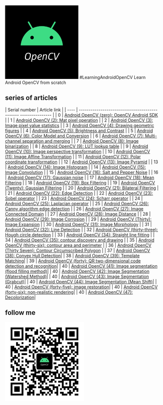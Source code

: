 ![OpenCV or Android](./logo/logo.png)
#LearningAndroidOpenCV
Learn Android OpenCV from scratch

## series of articles
| Serial number | Article link |
| ---- | ----------------------------------------------- ---------------- |
| 0 | [Android OpenCV (zero): OpenCV Android SDK](https://mp.weixin.qq.com/s/tt_Pe9SxqOqm1xg6VLH_zw) |
| 1 | [Android OpenCV (2): Mat pixel operation](https://mp.weixin.qq.com/s/YUIpycPuWdxlotTUFUDqGQ) |
| 2 | [Android OpenCV (3): Image pixel value statistics](https://mp.weixin.qq.com/s/T_j0pGUQOi39pI0aJfWnfw) |
| 3 | [Android OpenCV (4): Drawing geometric figures](https://mp.weixin.qq.com/s/WiycF-xq0e8bOUKH8GMYYw) |
| 4 | [Android OpenCV (5): Brightness and Contrast](https://mp.weixin.qq.com/s/PV6pjrNQ3z6YfaLLgLWR_w) |
| 5 | [Android OpenCV (6): Color Model and Conversion](https://mp.weixin.qq.com/s/rNkOlGlKmZTiGVM-_e7zYQ) |
| 6 | [Android OpenCV (7): Multi-channel separation and merging](https://mp.weixin.qq.com/s/GiGgZ2vJJPbzQ9LBDdeBZA) |
| 7 | [Android OpenCV (8): Image binarization](https://mp.weixin.qq.com/s/SfMF0RLxyklZT8-2e7QqPg) |
| 8 | [Android OpenCV (9): LUT lookup table](https://mp.weixin.qq.com/s/Ys48Z9dTZrGGFJPQWD5Adw) |
| 9 | [Android OpenCV (10): Image perspective transformation](https://mp.weixin.qq.com/s/rJ2-lgnQlgn6mQfsIU8fSA) |
| 10 | [Android OpenCV (11): Image Affine Transformation](https://mp.weixin.qq.com/s/tzY-XDbwYN8whr_bU1laMQ) |
| 11 | [Android OpenCV (12): Polar coordinate transformation](https://mp.weixin.qq.com/s/P-kzzxswy9TgAkIy0IZjqg) |
| 12 | [Android OpenCV (13): Image Pyramid](https://mp.weixin.qq.com/s/sjD2Xj0kwSK6SnloCo63pw) |
| 13 | [Android OpenCV (14): Image Histogram](https://mp.weixin.qq.com/s/ri6ISwSywMlwtgJGCFXhgg) |
| 14 | [Android OpenCV (15): Image Convolution](https://mp.weixin.qq.com/s/AeWrLAPiw-wCzZ9WpisjFw) |
| 15 | [Android OpenCV (16): Salt and Pepper Noise](https://mp.weixin.qq.com/s/a7qsffQkMBUbOTWJ7BSB9g) |
| 16 | [Android OpenCV (17): Gaussian noise](https://mp.weixin.qq.com/s/kdSvRnhZ3YsANpW7vV1JuA) |
| 17 | [Android OpenCV (18): Mean Filtering](https://mp.weixin.qq.com/s/r89z-8M12HQLR0Jwq1XW9Q) |
| 18 | [Android OpenCV (19): Box Filtering](https://mp.weixin.qq.com/s/S4zsli95903nR9b1uJHsRA) |
| 19 | [Android OpenCV (Twenty): Gaussian Filtering](https://mp.weixin.qq.com/s/sepn_ywfqVRys7EvFVaGSA) |
| 20 | [Android OpenCV (21): Bilateral Filtering](https://mp.weixin.qq.com/s/Nx3IHzs9COthvLP1jeSFTQ) |
| 21 | [Android OpenCV (22): Edge Detection](https://mp.weixin.qq.com/s/OiTmfIgqpXZirm6KxmaaVA) |
| 22 | [Android OpenCV (23): Sobel operator](https://mp.weixin.qq.com/s/GOPyv1oHwdkDGFrc16XaCA) |
| 23 | [Android OpenCV (24): Scharr operator](https://mp.weixin.qq.com/s/feYTc-YuoW3N_JhNywXRBA) |
| 24 | [Android OpenCV (25): Laplacian operator](https://mp.weixin.qq.com/s/AGPcCq5POYggVc_A-MywIA) |
| 25 | [Android OpenCV (26): Canny algorithm edge detection](https://mp.weixin.qq.com/s/6YiyPMz2JsbhhaIu8W9AEQ) |
| 26 | [Android OpenCV (27): Image Connected Domain](https://mp.weixin.qq.com/s/OMaWb2e-bJN7BUQKysAQYw) |
| 27 | [Android OpenCV (28): Image Distance](https://mp.weixin.qq.com/s/npTGB2Vuy0SLFaJYxtPSGA) |
| 28 | [Android OpenCV (29): Image Corrosion](https://mp.weixin.qq.com/s/MKQh1_KD5vI4kOZnnvKr1g) |
| 29 | [Android OpenCV (Thirty): Image Expansion](https://mp.weixin.qq.com/s/5IGiQCHJesObyzUF8Z_HGg) |
| 30 | [Android OpenCV (31): Image Morphology](https://mp.weixin.qq.com/s/q_jJ35t9_pnCxLf7ey3gJg) |
| 31 | [Android OpenCV (32): Line Detection](https://mp.weixin.qq.com/s/cfMoC6ctwz5oQZwWqUVOyA) |
| 32 | [Android OpenCV (thirty-three): Hough circle detection](https://mp.weixin.qq.com/s/RQlmjcSsc3-h8408TOhGPA) |
| 33 | [Android OpenCV (34): Straight line fitting](https://mp.weixin.qq.com/s/ajeoL1f2GB_kfpmtffAbeQ) |
| 34 | [Android OpenCV (35): contour discovery and drawing](https://mp.weixin.qq.com/s/teLC9is4DbaWspmlBRnZcA) |
| 35 | [Android OpenCV (thirty-six): contour area and perimeter](https://mp.weixin.qq.com/s/65g0FjNOjSa_SZnn2KB6kg) |
| 36 | [Android OpenCV (Thirty Seven): Contour Circumscribed Polygon](https://mp.weixin.qq.com/s/k1XoftYDd_obuoo8aCm2xA) |
| 37 | [Android OpenCV (38): Convex Hull Detection](https://mp.weixin.qq.com/s/63mobnSQ5JeC0qzlXm1CWQ)|
| 38 | [Android OpenCV (39): Template Matching](https://mp.weixin.qq.com/s/Qxn39TbYoJgbdorw_ZEijQ)|
| 39 | [Android OpenCV (forty): QR two-dimensional code detection and recognition](https://mp.weixin.qq.com/s/tIJ09FdtUGTFJyHMPfA6sg)|
| 40 | [Android OpenCV (41): Image segmentation (flood filling method)](https://mp.weixin.qq.com/s/T5ulYqw4-tNgCUsg35-tSg)|
| 40 | [Android OpenCV (42): Image Segmentation (Watershed Method)](https://mp.weixin.qq.com/s/YhOfsHqd0Xh63-tXZ5xXcQ)|
| 40 | [Android OpenCV (43): Image Segmentation (Grabcut)](https://mp.weixin.qq.com/s/lyUIKLsCwg2nbsjhS7kfbw)|
| 40 | [Android OpenCV (44): Image Segmentation (Mean Shift)](https://mp.weixin.qq.com/s/qNiI6MStRvm4LFiPhMiKWw)|
| 40 | [Android OpenCV (forty-five): image restoration](https://mp.weixin.qq.com/s/npomqlMbZj83LjY3nEwMcg)|
| 40 | [Android OpenCV (forty-six): non-realistic rendering](https://mp.weixin.qq.com/s/58WQTwTH--swp49xR9KnFw)|
| 40 | [Android OpenCV (47): Decolorization](https://mp.weixin.qq.com/s/bqtzJvLX9VJM1PAqVydZOQ)|


## follow me
![OpenCV or Android](./logo/wechat_qrcode.jpg)
